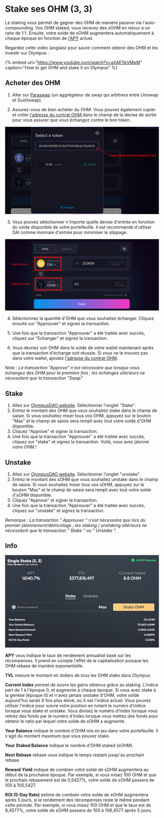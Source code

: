 # Stake ses OHM \(3, 3\)

Le staking vous permet de gagner des OHM de manière passive via l'auto-compounding. Vos OHM staked, vous recevez des sOHM en retour à un ratio de 1:1. Ensuite, votre solde de sOHM augmentera automatiquement à chaque époque en fonction de [l'APY](https://app.gitbook.com/@olympusdao-1/s/olympusdocs/~/drafts/-MiWjJjeTgvj-6Lg0VjZ/v/francais/basics/glossary/@drafts#apy) actuel.

Regardez cette vidéo \(anglais\) pour savoir comment obtenir des OHM et les investir sur Olympus :

{% embed url="https://www.youtube.com/watch?v=aXAE1ikVMpM" caption="How to get OHM and stake it on Olympus" %}

## Acheter des OHM

1. Aller sur [Paraswap](https://paraswap.io/#/?network=ethereum) \(un aggrégateur de swap qui arbitrera entre Uniswap et Sushiswap\).

2. Assurez-vous de bien acheter du OHM. Vous pouvez également copier et coller [l'adresse du contrat OHM ](https://etherscan.io/address/0x383518188c0c6d7730d91b2c03a03c837814a899)dans le champ de la devise de sortie pour vous assurer que vous échangez contre le bon token.

![Ici un visuel Sushiswap](../.gitbook/assets/ohm_contract.png)

3. Vous pouvez sélectionner n'importe quelle devise d'entrée en fonction du solde disponible de votre portefeuille. Il est recommandé d'utiliser DAI comme monnaie d'entrée pour minimiser le slippage.

![Make sure the output currency is OHM](../.gitbook/assets/buy_ohm.png)

4. Sélectionnez la quantité d'OHM que vous souhaitez échanger. Cliquez ensuite sur "Approuver" et signez la transaction.

5. Une fois que la transaction "Approuver" a été traitée avec succès, cliquez sur "Echanger" et signez la transaction.

6. Vous devriez voir OHM dans le solde de votre wallet maintenant après que la transaction d'échange soit réussie. Si vous ne le trouvez pas dans votre wallet, ajoutez [l'adresse du contrat OHM](https://etherscan.io/address/0x383518188c0c6d7730d91b2c03a03c837814a899).

_Note : La transaction "Approve" n'est nécessaire que lorsque vous échangez des OHM pour la première fois ; les échanges ultérieurs ne nécessitent que la transaction "Swap"._

## Stake

1. Allez sur [OlympusDAO website](https://app.olympusdao.finance/#/). Sélectionner l'onglet "Stake".
2. Entrez le montant des OHM que vous souhaitez stake dans le champ de saisie. Si vous souhaitez miser tous vos OHM, appuyez sur le bouton "Max" et le champ de saisie sera rempli avec tout votre solde d'OHM disponible.
3. Cliquez "Approve" et signer la transaction.
4. Une fois que la transaction "Approuver" a été traitée avec succès, cliquez sur "stake" et signez la transaction. Voilà, vous avez jalonné votre OHM !

## Unstake

1. Allez sur [OlympusDAO website](https://app.olympusdao.finance/#/). Sélectionner l'onglet "unstake".
2. Entrez le montant des sOHM que vous souhaitez unstake dans le champ de saisie. Si vous souhaitez miser tous vos sOHM, appuyez sur le bouton "Max" et le champ de saisie sera rempli avec tout votre solde d'sOHM disponible.
3. Cliquez "Approve" et signer la transaction.
4. Une fois que la transaction "Approuver" a été traitée avec succès, cliquez sur "unstake" et signez la transaction.

_Remarque : La transaction " Approuver " n'est nécessaire que lors du premier jalonnement/détricotage ; les staking / unstaking ultérieurs ne nécessitent que la transaction " Stake " ou " Unstake "._

## Info

![The staking page](../.gitbook/assets/staking_page_index.png)

**APY** vous indique le taux de rendement annualisé basé sur les récompenses. Il prend en compte l'effet de la capitalisation puisque les OHM rebase de manière exponentielle.

**TVL** mesure le montant en dollars de tous les OHM stake dans Olympus.

**Current Index** permet de suivre les gains obtenus grâce au staking. L'indice part de 1 à l'époque 0, et augmente à chaque époque. Si vous avez stake à la genèse \(époque 0\) et n'avez jamais unstake d'OHM, votre solde aujourd'hui serait X fois plus élevé, où X est l'indice actuel. Vous pouvez utiliser l'indice pour suivre votre position en notant le numéro d'indice lorsque vous stake et unstake. Vous divisez le numéro d'index lorsque vous retirez des fonds par le numéro d'index lorsque vous mettez des fonds pour obtenir le ratio par lequel votre solde de sOHM a augmenté.

**Your Balance** indique le nombre d'OHM mis en jeu dans votre portefeuille. Il s'agit du montant maximum que vous pouvez stake.

**Your Staked Balance** indique le nombre d'OHM staked \(sOHM\).

**Next Rebase** rebase vous indique le temps restant jusqu'au prochain rebase.

**Reward Yield** indique de combien votre solde de sOHM augmentera au début de la prochaine époque. Par exemple, si vous misez 100 OHM et que le prochain rebasement est de 0,5427%, votre solde de sOHM passera de 100 à 100,5427.

**ROI \(5-Day Rate\)** estime de combien votre solde de sOHM augmentera après 5 jours, si le rendement des récompenses reste le même pendant cette période. Par exemple, si vous misez 100 OHM et que le taux est de 8,4577%, votre solde de sOHM passera de 100 à 108,4577 après 5 jours.

